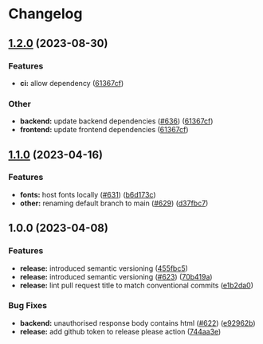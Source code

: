 # Changelog

## [1.2.0](https://github.com/cayacdev/cashbox/compare/v1.1.0...v1.2.0) (2023-08-30)


### Features

* **ci:** allow dependency ([61367cf](https://github.com/cayacdev/cashbox/commit/61367cfb8cb816af662d6b915682e5fa2bd63ebc))


### Other

* **backend:** update backend dependencies ([#636](https://github.com/cayacdev/cashbox/issues/636)) ([61367cf](https://github.com/cayacdev/cashbox/commit/61367cfb8cb816af662d6b915682e5fa2bd63ebc))
* **frontend:** update frontend dependencies ([61367cf](https://github.com/cayacdev/cashbox/commit/61367cfb8cb816af662d6b915682e5fa2bd63ebc))

## [1.1.0](https://github.com/cayacdev/cashbox/compare/v1.0.0...v1.1.0) (2023-04-16)


### Features

* **fonts:** host fonts locally ([#631](https://github.com/cayacdev/cashbox/issues/631)) ([b6d173c](https://github.com/cayacdev/cashbox/commit/b6d173c531c3b03bad8b7c235daaae4da7102ec4))
* **other:** renaming default branch to main ([#629](https://github.com/cayacdev/cashbox/issues/629)) ([d37fbc7](https://github.com/cayacdev/cashbox/commit/d37fbc77aa035a5f76f86527439eb39ff2bb05d8))

## 1.0.0 (2023-04-08)


### Features

* **release:** introduced semantic versioning ([455fbc5](https://github.com/cayacdev/cashbox/commit/455fbc5a49397214ca4298dc2680c5126919303d))
* **release:** introduced semantic versioning ([#623](https://github.com/cayacdev/cashbox/issues/623)) ([70b419a](https://github.com/cayacdev/cashbox/commit/70b419a6a6292cdab672a44ec9abff3933092328))
* **release:** lint pull request title to match conventional commits ([e1b2da0](https://github.com/cayacdev/cashbox/commit/e1b2da054b473fe1618252e990b3486d4aaef82f))


### Bug Fixes

* **backend:** unauthorised response body contains html ([#622](https://github.com/cayacdev/cashbox/issues/622)) ([e92962b](https://github.com/cayacdev/cashbox/commit/e92962b70af28b1113058073cc4d840a5ab4aa76))
* **release:** add github token to release please action ([744aa3e](https://github.com/cayacdev/cashbox/commit/744aa3eedde79ef5a58dbd5e8aa06fe22b9e6f12))
